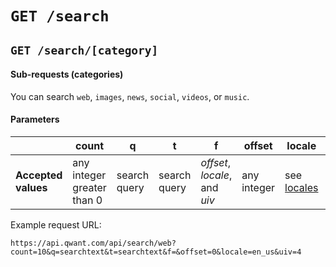 # `GET /search`

## `GET /search/[category]`

#### Sub-requests (categories)

You can search `web`, `images`, `news`, `social`, `videos`, or `music`.

#### Parameters

|                     | **count**                  | **q**        | **t**        | **f**                         | **offset**  | **locale**                | **uiv** |
|---------------------|----------------------------|--------------|--------------|-------------------------------|-------------|---------------------------|---------|
| **Accepted values** | any integer greater than 0 | search query | search query | _offset_, _locale_, and _uiv_ | any integer | see [locales](locales.md) | ?       |

Example request URL: 

```
https://api.qwant.com/api/search/web?count=10&q=searchtext&t=searchtext&f=&offset=0&locale=en_us&uiv=4
```
